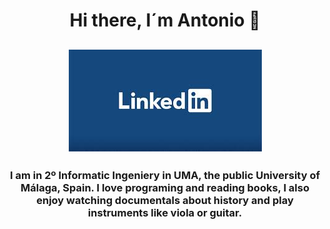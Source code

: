 <div id="header" align="center">
  <h1 align="center"> Hi there, I´m Antonio 👋
  <h2 align="center"><a href="https://www.linkedin.com"><img src="images/linkedin.jpg" alt="Logo de LinkedIn"></a>
  <h3 align="center"> I am in 2º Informatic Ingeniery in UMA, the public University of Málaga, Spain. I love programing and reading books, I also enjoy watching documentals about history and play instruments like viola or guitar.
    </div>
